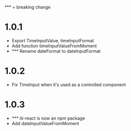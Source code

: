 ﻿\*\*\* = breaking change

# 1.0.1

- Export TimeInputValue, timeInputFormat
- Add function timeInputValueFromMoment
- \*\*\* Rename dateFormat to dateInputFormat

# 1.0.2

- Fix TimeInput when it's used as a controlled component

# 1.0.3

- \*\*\* iti-react is now an npm package
- Add dateInputValueFromMoment
